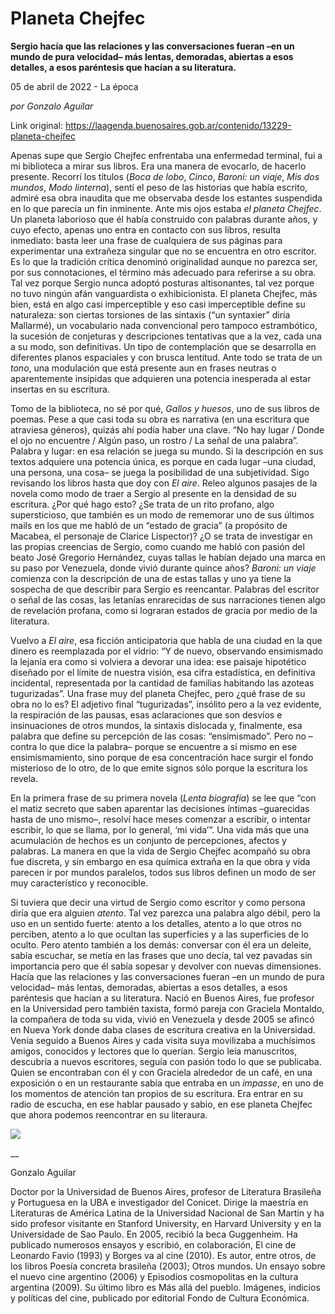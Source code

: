 # Planeta Chejfec

**Sergio hacía que las relaciones y las conversaciones fueran –en un mundo de pura velocidad– más lentas, demoradas, abiertas a esos detalles, a esos paréntesis que hacían a su literatura.**

05 de abril de 2022 - La época

_por Gonzalo Aguilar_

Link original: https://laagenda.buenosaires.gob.ar/contenido/13229-planeta-chejfec



Apenas supe que Sergio Chejfec enfrentaba una enfermedad terminal, fui a mi biblioteca a mirar sus libros. Era una manera de evocarlo, de hacerlo presente. Recorrí los títulos (*Boca de lobo*, *Cinco*, *Baroni: un viaje*, *Mis dos mundos*, *Modo linterna*), sentí el peso de las historias que había escrito, admiré esa obra inaudita que me observaba desde los estantes suspendida en lo que parecía un fin inminente. Ante mis ojos estaba *el planeta Chejfec*. Un planeta laborioso que él había construido con palabras durante años, y cuyo efecto, apenas uno entra en contacto con sus libros, resulta inmediato: basta leer una frase de cualquiera de sus páginas para experimentar una extrañeza singular que no se encuentra en otro escritor. Es lo que la tradición crítica denominó originalidad aunque no parezca ser, por sus connotaciones, el término más adecuado para referirse a su obra. Tal vez porque Sergio nunca adoptó posturas altisonantes, tal vez porque no tuvo ningún afán vanguardista o exhibicionista. El planeta Chejfec, más bien, está en algo casi imperceptible y eso casi imperceptible define su naturaleza: son ciertas torsiones de las sintaxis (“un syntaxier” diría Mallarmé), un vocabulario nada convencional pero tampoco estrambótico, la sucesión de conjeturas y descripciones tentativas que a la vez, cada una a su modo, son definitivas. Un tipo de contemplación que se desarrolla en diferentes planos espaciales y con brusca lentitud. Ante todo se trata de un *tono*, una modulación que está presente aun en frases neutras o aparentemente insípidas que adquieren una potencia inesperada al estar insertas en su escritura.




Tomo de la biblioteca, no sé por qué, *Gallos y huesos*, uno de sus libros de poemas. Pese a que casi toda su obra es narrativa (en una escritura que atraviesa géneros), quizás ahí podía haber una clave. “No hay lugar / Donde el ojo no encuentre / Algún paso, un rostro / La señal de una palabra”. Palabra y lugar: en esa relación se juega su mundo. Si la descripción en sus textos adquiere una potencia única, es porque en cada lugar –una ciudad, una persona, una cosa– se juega la posibilidad de una subjetividad. Sigo revisando los libros hasta que doy con *El aire*. Releo algunos pasajes de la novela como modo de traer a Sergio al presente en la densidad de su escritura. ¿Por qué hago esto? ¿Se trata de un rito profano, algo supersticioso, que también es un modo de rememorar uno de sus últimos mails en los que me habló de un “estado de gracia” (a propósito de Macabea, el personaje de Clarice Lispector)? ¿O se trata de investigar en las propias creencias de Sergio, como cuando me habló con pasión del beato José Gregorio Hernández, cuyas tallas le habían dejado una marca en su paso por Venezuela, donde vivió durante quince años? *Baroni: un viaje* comienza con la descripción de una de estas tallas y uno ya tiene la sospecha de que describir para Sergio es reencantar. Palabras del escritor o señal de las cosas, las letanías enrarecidas de sus narraciones tienen algo de revelación profana, como si lograran estados de gracia por medio de la literatura.




Vuelvo a *El aire*, esa ficción anticipatoria que habla de una ciudad en la que dinero es reemplazada por el vidrio: “Y de nuevo, observando ensimismado la lejanía era como si volviera a devorar una idea: ese paisaje hipotético diseñado por el límite de nuestra visión, esa cifra estadística, en definitiva incidental, representada por la cantidad de familias habitando las azoteas tugurizadas”. Una frase muy del planeta Chejfec, pero ¿qué frase de su obra no lo es? El adjetivo final “tugurizadas”, insólito pero a la vez evidente, la respiración de las pausas, esas aclaraciones que son desvíos e insinuaciones de otros mundos, la sintaxis dislocada y, finalmente, esa palabra que define su percepción de las cosas: “ensimismado”. Pero no –contra lo que dice la palabra– porque se encuentre a sí mismo en ese ensimismamiento, sino porque de esa concentración hace surgir el fondo misterioso de lo otro, de lo que emite signos sólo porque la escritura los revela.




En la primera frase de su primera novela (*Lenta biografía*) se lee que “con el matiz secreto que saben aparentar las decisiones íntimas –guarecidas hasta de uno mismo–, resolví hace meses comenzar a escribir, o intentar escribir, lo que se llama, por lo general, ‘mi vida’”. Una vida más que una acumulación de hechos es un conjunto de percepciones, afectos y palabras. La manera en que la vida de Sergio Chejfec acompañó su obra fue discreta, y sin embargo en esa química extraña en la que obra y vida parecen ir por mundos paralelos, todos sus libros definen un modo de ser muy característico y reconocible.




Si tuviera que decir una virtud de Sergio como escritor y como persona diría que era alguien *atento*. Tal vez parezca una palabra algo débil, pero la uso en un sentido fuerte: atento a los detalles, atento a lo que otros no perciben, atento a lo que ocultan las superficies y a las superficies de lo oculto. Pero atento también a los demás: conversar con él era un deleite, sabía escuchar, se metía en las frases que uno decía, tal vez pavadas sin importancia pero que él sabía sopesar y devolver con nuevas dimensiones. Hacía que las relaciones y las conversaciones fueran –en un mundo de pura velocidad– más lentas, demoradas, abiertas a esos detalles, a esos paréntesis que hacían a su literatura. Nació en Buenos Aires, fue profesor en la Universidad pero también taxista, formó pareja con Graciela Montaldo, la compañera de toda su vida, vivió en Venezuela y desde 2005 se afincó en Nueva York donde daba clases de escritura creativa en la Universidad. Venía seguido a Buenos Aires y cada visita suya movilizaba a muchísimos amigos, conocidos y lectores que lo querían. Sergio leía manuscritos, descubría a nuevos escritores, seguía con pasión todo lo que se publicaba. Quien se encontraban con él y con Graciela alrededor de un café, en una exposición o en un restaurante sabía que entraba en un *impasse*, en uno de los momentos de atención tan propios de su escritura. Era entrar en su radio de escucha, en ese hablar pausado y sabio, en ese planeta Chejfec que ahora podemos reencontrar en su literaura.




![](https://cdn.feater.me/files/images/192441/fe241ba7-3174-4c95-961e-c593076b9802.png)




\_\_




Gonzalo Aguilar




Doctor por la Universidad de Buenos Aires, profesor de Literatura Brasileña y Portuguesa en la UBA e investigador del Conicet. Dirige la maestría en Literaturas de América Latina de la Universidad Nacional de San Martín y ha sido profesor visitante en Stanford University, en Harvard University y en la Universidade de Sao Paulo. En 2005, recibió la beca Guggenheim. Ha publicado numerosos ensayos y escribió, en colaboración, El cine de Leonardo Favio (1993) y Borges va al cine (2010). Es autor, entre otros, de los libros Poesía concreta brasileña (2003); Otros mundos. Un ensayo sobre el nuevo cine argentino (2006) y Episodios cosmopolitas en la cultura argentina (2009). Su último libro es Más allá del pueblo. Imágenes, indicios y políticas del cine, publicado por editorial Fondo de Cultura Económica.



